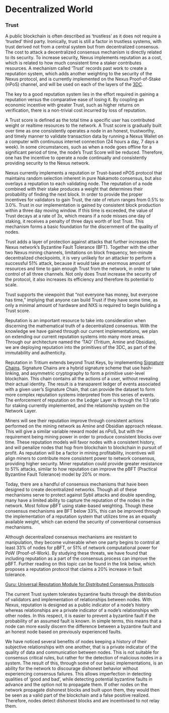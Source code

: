 # Decentralized World

### Trust

A public blockchain is often described as ‘trustless’ as it does not require a ‘trusted’ third party. Ironically, trust is still a factor in trustless systems, with trust derived not from a central system but from decentralized consensus. The cost to attack a decentralized consensus mechanism is directly related to its security. To increase security, Nexus implements reputation as a cost, which is related to how much consistent time a staker contributes resources. A mechanism called ‘Trust’ records past work to create a reputation system, which adds another weighting to the security of the Nexus protocol, and is currently implemented on the Nexus Proof-of-Stake (nPoS) channel, and will be used on each of the layers of the [3DC](broken-reference).

The key to a good reputation system lies in the effort required in gaining a reputation versus the comparative ease of losing it. By coupling an economic incentive with greater Trust, such as higher returns on verification, there is a non-trivial cost incurred by loss of reputation.

A Trust score is defined as the total time a specific user has contributed weight or realtime resources to the network. A Trust score is gradually built over time as one consistently operates a node in an honest, trustworthy, and timely manner to validate transaction data by running a Nexus Wallet on a computer with continuous internet connection (24 hours a day, 7 days a week). In some circumstances, such as when a node goes offline for a significant period of time, the node’s Trust Score will be reduced. Therefore, one has the incentive to operate a node continually and consistently providing security to the Nexus network.

Nexus currently implements a reputation or Trust-based nPOS protocol that maintains random selection inherent in pure Nakamoto consensus, but also overlays a reputation to each validating node. The reputation of a node combined with their stake produces a weight that determines their probability of finding the next block. In order to provide the proper incentives for validators to gain Trust, the rate of return ranges from 0.5% to 3.0%. Trust in our implementation is gained by consistent block production within a three day moving window. If this time is exceeded, the value of Trust decays at a rate of 3x, which means if a node misses one day of staking, it receives a penalty of three days worth of lost Trust. This mechanism forms a basic foundation for the discernment of the quality of nodes.

Trust adds a layer of protection against attacks that further increases the Nexus network’s Byzantine Fault Tolerance (BFT). Together with the other two Nexus mining channels, limitations on block frequency, ten-minute decentralized checkpoints, it is very unlikely for an attacker to perform a successful 51% attack, because it would take an enormous amount of resources and time to gain enough Trust from the network, in order to take control of all three channels. Not only does Trust increase the security of the protocol, it also increases its efficiency and therefore its potential to scale.

Trust supports the viewpoint that “not everyone has money, but everyone has time,” implying that anyone can build Trust if they have some time, as only a minimal amount of hardware and NXS is required to begin building a Trust score.

Reputation is an important resource to take into consideration when discerning the mathematical truth of a decentralized consensus. With the knowledge we have gained through our current implementations, we plan on extending our current reputation systems into many more areas. Through our architecture named the ‘TAO’ (Tritium, Amine and Obsidian), we are deploying reputation into the primitives of the 3DC, as part of the immutability and authenticity.

Reputation in Tritium extends beyond Trust Keys, by implementing [Signature Chains](broken-reference). Signature Chains are a hybrid signature scheme that use hash-linking, and asymmetric cryptography to form a primitive user-level blockchain. This chain contains all the actions of a user, without revealing their actual identity. The result is a transparent ledger of events associated with a given user’s Signature Chain, that can provide the dataset to form more complex reputation systems interpreted from this series of events. The enforcement of reputation on the Ledger Layer is through the 1:3 ratio for staking currently implemented, and the relationship system on the Network Layer.

Miners will see their reputation improve through consistent actions performed on the mining network as Amine and Obsidian approach release. This will give a similar variable reward model as nPoS, but with the requirement being mining power in order to produce consistent blocks over time. These reputation models will favor nodes with a consistent history, and will penalize nodes that hop from blockchain to blockchain in pursuit of profit. As reputation will be a factor in mining profitability, incentives will align miners to contribute more consistent power to network consensus, providing higher security. Miner reputation could provide greater resistance to 51% attacks, similar to how reputation can improve the pBFT (Practical Byzantine Fault Tolerance) model by 20% or more.

Today, there are a handful of consensus mechanisms that have been designed to create decentralized networks. Though all of these mechanisms serve to protect against Sybil attacks and double spending, many have a limited ability to capture the reputation of the nodes in the network. Most follow pBFT using stake-based weighting. Though these consensus mechanisms are BFT below 33%, this can be improved through the implementation of a reputation system that utilizes time as an equally available weight, which can extend the security of conventional consensus mechanisms.

Although decentralized consensus mechanisms are resistant to manipulation, they become vulnerable when one party begins to control at least 33% of nodes for pBFT, or 51% of network computational power for PoW (Proof-of-Work). By studying these threats, we have found that including reputation as a part of the consensus process can improve the pBFT. Further reading on this topic can be found in the link below, which proposes a reputation protocol that claims a 20% increase in fault tolerance.

[Guru: Universal Reputation Module for Distributed Consensus Protocols](https://eprint.iacr.org/2017/671.pdf)

The current Trust system tolerates byzantine faults through the distribution of validators and implementation of relationships between nodes. With Nexus, reputation is designed as a public indicator of a node’s history whereas relationships are a private indicator of a node’s relationships with other nodes. In this respect, it is easier to prevent a byzantine fault if the probability of an assumed fault is known. In simple terms, this means that a node can more easily discern the difference between a byzantine fault and an honest node based on previously experienced faults.

We have noticed several benefits of nodes keeping a history of their subjective relationships with one another, that is a private indicator of the quality of data and communication between nodes. This is not suitable for consensus critical rules, but rather for the detection of malicious nodes in a system. The result of this, through some of our basic implementations, is an ability for the network to discourage dishonest behavior without experiencing consensus failures. This allows imperfection in detecting qualities of ‘good and bad’, while detecting potential byzantine faults in advance and the option not to propagate them. If other nodes on the network propagate dishonest blocks and built upon them, they would then be seen as a valid part of the blockchain and a false positive realized. Therefore, nodes detect dishonest blocks and are incentivised to not relay them.
